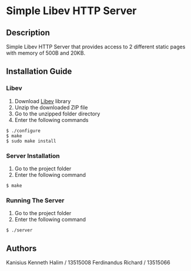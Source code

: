 # Simple Libev HTTP Server

## Description
Simple Libev HTTP Server that provides access to 2 different static pages with memory of 500B and 20KB.

## Installation Guide

### Libev
1. Download [Libev] library
2. Unzip the downloaded ZIP file
3. Go to the unzipped folder directory
4. Enter the following commands
```shell
$ ./configure
$ make
$ sudo make install
```

### Server Installation
1. Go to the project folder
2. Enter the following command
```shell
$ make
```

### Running The Server
1. Go to the project folder
2. Enter the following command
```shell
$ ./server
```

## Authors
Kanisius Kenneth Halim / 13515008
Ferdinandus Richard / 13515066

[Libev]: http://libevent.org/